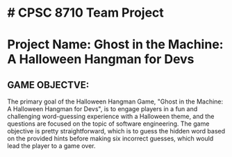 <h1># CPSC 8710 Team Project</h1>

<h1>Project Name: Ghost in the Machine: A Halloween Hangman for Devs</h1>

<h2>GAME OBJECTVE:</h2>

The primary goal of the Halloween Hangman Game, "Ghost in the Machine: A Halloween Hangman for Devs", is to engage players in a fun and challenging word-guessing experience with a Halloween theme, and the questions are focused on the topic of software engineering. The game objective is pretty straightforward, which is to guess the hidden word based on the provided hints before making six incorrect guesses, which would lead the player to a game over.
